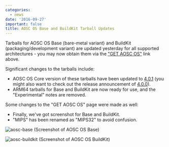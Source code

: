```yaml
---
categories:
  - news
date: '2016-09-27'
important: false
title: AOSC OS Base and BuildKit Tarball Updates
---
```



Tarballs for AOSC OS Base (bare-metal variant) and BuildKit (packaging/development variant) are updated yesterday for all supported architectures - you may now obtain them via the ["GET AOSC OS"](/os-download) link above.

Significant changes to the tarballs include:

- AOSC OS Core version of these tarballs have been updated to [4.0.1](/news/core-4.0.1-released) (you might also want to check out the release announcement of [4.0.0](/news/aosc-os-core-4-is-green)).
- ARM64 tarballs for Base and BuildKit are now ready for use, and the "Experimental" notes are removed.

Some changes to the "GET AOSC OS" page were made as well:

- Finally, we've got screenshot for Base and BuildKit.
- "MIPS" has been renamed as "MIPS32" to avoid confusion.

![aosc-base](/assets/i/de-preview/base/thumbs/1.png.jpg)
(Screenshot of AOSC OS Base)

![aosc-buildkit](/assets/i/de-preview/buildkit/thumbs/1.png.jpg)
(Screenshot of AOSC OS BuildKit)